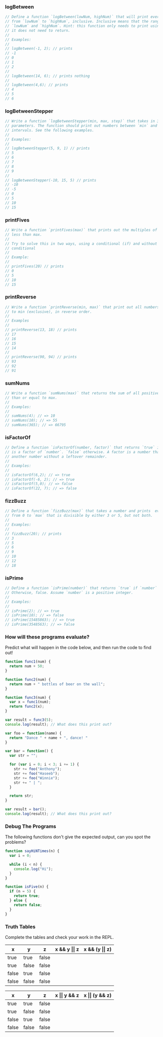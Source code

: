 ### logBetween

```js
// Define a function `logBetween(lowNum, highNum)` that will print every number
// from `lowNum` to `highNum`, inclusive. Inclusive means that the range includes
// `lowNum` and `highNum`. Hint: this function only needs to print using `console.log`,
// it does not need to return.
//
// Examples:
//
// logBetween(-1, 2); // prints
// -1
// 0
// 1
// 2
//
// logBetween(14, 6); // prints nothing
//
// logBetween(4,6); // prints
// 4
// 5
// 6
```

### logBetweenStepper

```js
// Write a function `logBetweenStepper(min, max, step)` that takes in 3 numbers as
// parameters. The function should print out numbers between `min` and `max` at `step`
// intervals. See the following examples.
//
// Examples:
//
// logBetweenStepper(5, 9, 1) // prints
// 5
// 6
// 7
// 8
// 9
//
// logBetweenStepper(-10, 15, 5) // prints
// -10
// -5
// 0
// 5
// 10
// 15
```

### printFives

```js
// Write a function `printFives(max)` that prints out the multiples of 5 that are
// less than max.
//
// Try to solve this in two ways, using a conditional (if) and without using a
// conditional
//
// Example:
//
// printFives(20) // prints
// 0
// 5
// 10
// 15
```

### printReverse

```js
// Write a function `printReverse(min, max)` that print out all numbers from max
// to min (exclusive), in reverse order.
//
// Examples
//
// printReverse(13, 18) // prints
// 17
// 16
// 15
// 14
//
// printReverse(90, 94) // prints
// 93
// 92
// 91
```

### sumNums

```js
// Write a function `sumNums(max)` that returns the sum of all positive numbers less
// than or equal to max.
//
// Examples:
//
// sumNums(4); // => 10
// sumNums(10); // => 55
// sumNums(365); // => 66795
```

### isFactorOf

```js
// Define a function `isFactorOf(number, factor)` that returns `true` if `factor`
// is a factor of `number`. `false` otherwise. A factor is a number that divides
// another number without a leftover remainder.
//
// Examples:
//
// isFactorOf(6,2); // => true
// isFactorOf(-6, 2); // => true
// isFactorOf(5,0); // => false
// isFactorOf(22, 7); // => false
```

### fizzBuzz

```js
// Define a function `fizzBuzz(max)` that takes a number and prints  every number
// from 0 to `max` that is divisible by either 3 or 5, but not both.
//
// Examples:
//
// fizzBuzz(20); // prints
// 3
// 5
// 6
// 9
// 10
// 12
// 18
```

### isPrime

```js
// Define a function `isPrime(number)` that returns `true` if `number` is prime.
// Otherwise, false. Assume `number` is a positive integer.
//
// Examples:
//
// isPrime(2); // => true
// isPrime(10); // => false
// isPrime(15485863); // => true
// isPrime(3548563); // => false
```

### How will these programs evaluate?

Predict what will happen in the code below, and then run the code to find out!

```js
function func1(num) {
  return num + 50;
}

function func2(num) {
  return num + " bottles of beer on the wall";
}

function func3(num) {
  var x = func1(num);
  return func2(x);
}

var result = func3(5);
console.log(result); // What does this print out?
```

```js
var foo = function(name) {
  return "Dance " + name + ", dance! "
}

var bar = function() {
  var str = "";

  for (var i = 0; i < 3; i += 1) {
    str += foo("Anthony");
    str += foo("Haseeb");
    str += foo("Winnie");
    str += " | ";
  }

  return str;
}

var result = bar();
console.log(result); // What does this print out?

```


### Debug The Programs

The following functions don't give the expected output, can you spot the problems?

```js
function sayHiNTimes(n) {
  var i = 0;

  while (i < n) {
    console.log("Hi");
  }
}
```

```js
function isFive(n) {
  if (n = 5) {
    return true;
  } else {
    return false;
  }
}
```


### Truth Tables

Complete the tables and check your work in the REPL.


  x  | y   | z   | x && y &#124;&#124; z |  x && (y &#124;&#124; z)
-----|-----|-----|-----------------------|--------------------------
true |true |false|                       |
true |false|false|                       |
false|true |false|                       |
false|false|false|                       |


  x  | y   | z   | x &#124;&#124; y && z |  x &#124;&#124; (y && z)
-----|-----|-----|-----------------------|-------------------------
true |true |false|                       |
true |false|false|                       |
false|true |false|                       |
false|false|false|                       |

